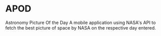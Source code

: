 # APOD
Astronomy Picture Of the Day A mobile application using NASA's API to fetch the best picture of space by NASA on the respective day entered.
